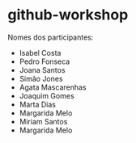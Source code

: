 # github-workshop

Nomes dos participantes:

-   Isabel Costa
-   Pedro Fonseca
-   Joana Santos
-   Simão Jones
- 	Agata Mascarenhas
-   Joaquim Gomes
-   Marta Dias
-   Margarida Melo
-   Miriam Santos
-   Margarida Melo

